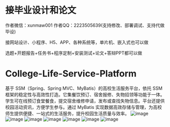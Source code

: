 # 接毕业设计和论文
作者微信：xunmaw001  作者QQ：2223505639(支持修改、部署调试、支持代做毕设)

接网站设计、小程序、H5、APP、各种系统等，单片机、嵌入式也可以做

选题+开题报告+任务书+程序定制+安装测试+论文+答辩PPT都可以做
# College-Life-Service-Platform
基于 SSM（Spring、Spring MVC、MyBatis）的高校生活服务平台，依托 SSM 框架的稳定性与高效性打造。它集餐饮预订、宿舍报修、失物招领等功能于一体。学生可在线预订食堂餐食，提交宿舍维修申请，发布或查找失物信息。平台还提供校园活动资讯，方便学生参与。通过 MyBatis 实现数据高效存储与管理，为高校师生提供便捷、一站式的生活服务，提升校园生活质量与效率。 
![image](https://github.com/user-attachments/assets/599976f0-5ae0-48b1-9075-943b363f8aa3)
![image](https://github.com/user-attachments/assets/aa68205d-e55e-4732-af22-cfc18be0f7db)
![image](https://github.com/user-attachments/assets/85e6feb3-7995-4b4e-aa11-f767946cd631)
![image](https://github.com/user-attachments/assets/95f3764a-0150-4c72-87d3-4981ae0440fc)
![image](https://github.com/user-attachments/assets/6c8c03c9-b9f8-48cd-aefe-1c82846ce661)
![image](https://github.com/user-attachments/assets/a0d58dff-a3cf-40a9-9318-b3197608a8e7)
![image](https://github.com/user-attachments/assets/b9be1133-6b4d-4a29-a279-826649c06cd7)
